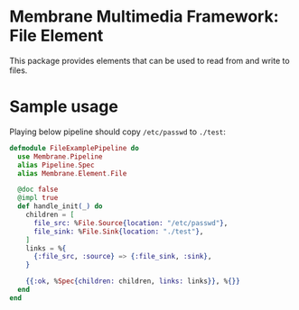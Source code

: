 # Membrane Multimedia Framework: File Element

This package provides elements that can be used to read from and write to files.

# Sample usage

Playing below pipeline should copy `/etc/passwd` to `./test`:

```elixir
defmodule FileExamplePipeline do
  use Membrane.Pipeline
  alias Pipeline.Spec
  alias Membrane.Element.File

  @doc false
  @impl true
  def handle_init(_) do
    children = [
      file_src: %File.Source{location: "/etc/passwd"},
      file_sink: %File.Sink{location: "./test"},
    ]
    links = %{
      {:file_src, :source} => {:file_sink, :sink},
    }

    {{:ok, %Spec{children: children, links: links}}, %{}}
  end
end

```
